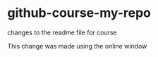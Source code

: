 # github-course-my-repo
changes to the readme file for course

This change was made using the online window
